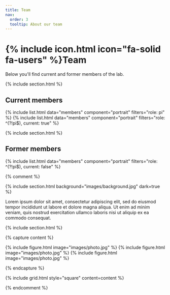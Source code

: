 ```yaml
---
title: Team
nav:
  order: 3
  tooltip: About our team
---
```


# {% include icon.html icon="fa-solid fa-users" %}Team

Below you'll find current and former members of the lab.

{% include section.html %}

## Current members

{% include list.html data="members" component="portrait" filters="role: pi" %}
{% include list.html data="members" component="portrait" filters="role: ^(?!pi$), current: true" %}

{% include section.html %}

## Former members

{% include list.html data="members" component="portrait" filters="role: ^(?!pi$), current: false" %}

{% comment %}

{% include section.html background="images/background.jpg" dark=true %}

Lorem ipsum dolor sit amet, consectetur adipiscing elit, sed do eiusmod tempor
incididunt ut labore et dolore magna aliqua. Ut enim ad minim veniam, quis
nostrud exercitation ullamco laboris nisi ut aliquip ex ea commodo consequat.

{% include section.html %}

{% capture content %}

{% include figure.html image="images/photo.jpg" %}
{% include figure.html image="images/photo.jpg" %}
{% include figure.html image="images/photo.jpg" %}

{% endcapture %}

{% include grid.html style="square" content=content %} 

{% endcomment %}

